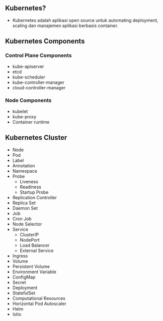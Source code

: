 ## Kubernetes?
- Kubernetes adalah aplikasi open source untuk automating deployment, scaling dan manajemen aplikasi berbasis container.

## Kubernetes Components
### Control Plane Components
- kube-apiserver
- etcd
- kube-scheduler
- kube-controller-manager
- cloud-controller-manager
### Node Components
- kubelet
- kube-proxy
- Container runtime

## Kubernetes Cluster
- Node
- Pod
- Label
- Annotation
- Namespace
- Probe
    - Liveness
    - Readiness
    - Startup Probe
- Replication Controller
- Replica Set
- Daemon Set
- Job
- Cron Job
- Node Selector
- Service
    - ClusterIP
    - NodePort
    - Load Balancer
    - External Service
- Ingress
- Volume
- Persistent Volume
- Environment Variable
- ConfigMap
- Secret
- Deployment
- StatefulSet
- Computational Resources
- Horizontal Pod Autoscaler
- Helm
- Istio